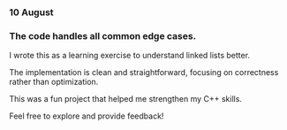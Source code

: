 ### 10 August ###
### The code handles all common edge cases. ###

I wrote this as a learning exercise to understand linked lists better.

The implementation is clean and straightforward, focusing on correctness rather than optimization.

This was a fun project that helped me strengthen my C++ skills.

Feel free to explore and provide feedback!
